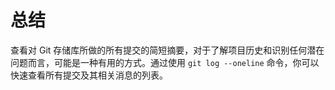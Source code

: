 # 总结

查看对 Git 存储库所做的所有提交的简短摘要，对于了解项目历史和识别任何潜在问题而言，可能是一种有用的方式。通过使用 `git log --oneline` 命令，你可以快速查看所有提交及其相关消息的列表。
